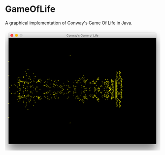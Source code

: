 # GameOfLife
A graphical implementation of Conway's Game Of Life in Java.

![Screenshot](https://github.com/TheDroide/GameOfLife/blob/master/screenshot.png?raw=true)
